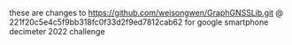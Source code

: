 
these are changes to https://github.com/weisongwen/GraphGNSSLib.git @ 221f20c5e4c5f9bb318fc0f33d2f9ed7812cab62
for google smartphone decimeter 2022 challenge
